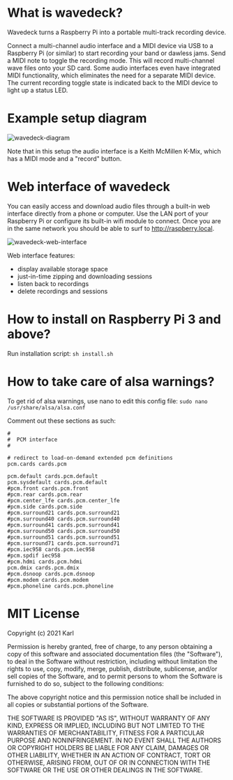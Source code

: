 # What is wavedeck?

Wavedeck turns a Raspberry Pi into a portable multi-track recording device. 

Connect a multi-channel audio interface and a MIDI device via USB to a Raspberry Pi (or similar) to start recording your band or dawless jams. Send a MIDI note to toggle the recording mode. This will record multi-channel wave files onto your SD card. Some audio interfaces even have integrated MIDI functionality, which eliminates the need for a separate MIDI device. The current recording toggle state is indicated back to the MIDI device to light up a status LED.

# Example setup diagram

![wavedeck-diagram](https://user-images.githubusercontent.com/692826/104786417-8bac4a80-5795-11eb-9c7a-b68e2ef0fb5a.png)


Note that in this setup the audio interface is a Keith McMillen K-Mix, which has a MIDI mode and a "record" button.

# Web interface of wavedeck

You can easily access and download audio files through a built-in web interface directly from a phone or computer. Use the LAN port of your Raspberry Pi or configure its built-in wifi module to connect. Once you are in the same network you should be able to surf to http://raspberry.local.

![wavedeck-web-interface](https://user-images.githubusercontent.com/692826/104780426-77625080-5789-11eb-8891-54cbfe9e81c6.png)

Web interface features:
- display available storage space
- just-in-time zipping and downloading sessions 
- listen back to recordings
- delete recordings and sessions

# How to install on Raspberry Pi 3 and above?

Run installation script:
`sh install.sh`

# How to take care of alsa warnings?

To get rid of alsa warnings, use nano to edit this config file:
`sudo nano /usr/share/alsa/alsa.conf`

Comment out these sections as such:

```
#
#  PCM interface
#

# redirect to load-on-demand extended pcm definitions
pcm.cards cards.pcm

pcm.default cards.pcm.default
pcm.sysdefault cards.pcm.default
#pcm.front cards.pcm.front
#pcm.rear cards.pcm.rear
#pcm.center_lfe cards.pcm.center_lfe
#pcm.side cards.pcm.side
#pcm.surround21 cards.pcm.surround21
#pcm.surround40 cards.pcm.surround40
#pcm.surround41 cards.pcm.surround41
#pcm.surround50 cards.pcm.surround50
#pcm.surround51 cards.pcm.surround51
#pcm.surround71 cards.pcm.surround71
#pcm.iec958 cards.pcm.iec958
#pcm.spdif iec958
#pcm.hdmi cards.pcm.hdmi
pcm.dmix cards.pcm.dmix
#pcm.dsnoop cards.pcm.dsnoop
#pcm.modem cards.pcm.modem
#pcm.phoneline cards.pcm.phoneline
```

# MIT License

Copyright (c) 2021 Karl

Permission is hereby granted, free of charge, to any person obtaining a copy
of this software and associated documentation files (the "Software"), to deal
in the Software without restriction, including without limitation the rights
to use, copy, modify, merge, publish, distribute, sublicense, and/or sell
copies of the Software, and to permit persons to whom the Software is
furnished to do so, subject to the following conditions:

The above copyright notice and this permission notice shall be included in all
copies or substantial portions of the Software.

THE SOFTWARE IS PROVIDED "AS IS", WITHOUT WARRANTY OF ANY KIND, EXPRESS OR
IMPLIED, INCLUDING BUT NOT LIMITED TO THE WARRANTIES OF MERCHANTABILITY,
FITNESS FOR A PARTICULAR PURPOSE AND NONINFRINGEMENT. IN NO EVENT SHALL THE
AUTHORS OR COPYRIGHT HOLDERS BE LIABLE FOR ANY CLAIM, DAMAGES OR OTHER
LIABILITY, WHETHER IN AN ACTION OF CONTRACT, TORT OR OTHERWISE, ARISING FROM,
OUT OF OR IN CONNECTION WITH THE SOFTWARE OR THE USE OR OTHER DEALINGS IN THE
SOFTWARE.
